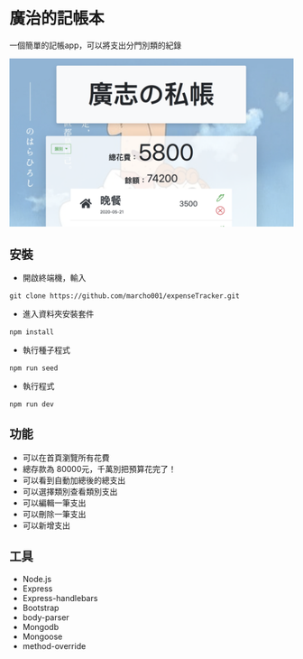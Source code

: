 # 廣治的記帳本

一個簡單的記帳app，可以將支出分門別類的紀錄

![image alt](./views/1.png)

## 安裝

- 開啟終端機，輸入
```
git clone https://github.com/marcho001/expenseTracker.git
```
- 進入資料夾安裝套件
```
npm install
```
- 執行種子程式
```
npm run seed
```
- 執行程式
```
npm run dev
```

## 功能

- 可以在首頁瀏覽所有花費
- 總存款為 80000元，千萬別把預算花完了！
- 可以看到自動加總後的總支出
- 可以選擇類別查看類別支出
- 可以編輯一筆支出
- 可以刪除一筆支出
- 可以新增支出

## 工具
- Node.js
- Express
- Express-handlebars
- Bootstrap
- body-parser
- Mongodb
- Mongoose
- method-override